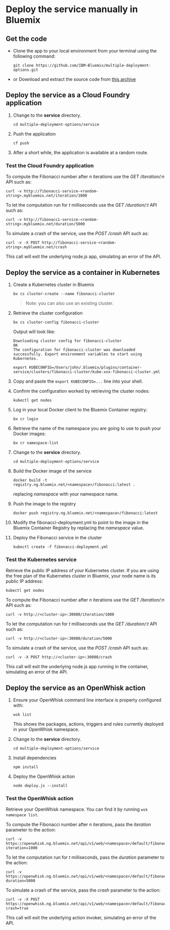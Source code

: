 # Deploy the service manually in Bluemix

## Get the code

* Clone the app to your local environment from your terminal using the following command:

   ```
   git clone https://github.com/IBM-Bluemix/multiple-deployment-options.git
   ```

* or Download and extract the source code from [this archive](https://github.com/IBM-Bluemix/multiple-deployment-options/archive/master.zip)

## Deploy the service as a Cloud Foundry application

1. Change to the **service** directory.

   ```
   cd multiple-deployment-options/service
   ```

1. Push the application

   ```
   cf push
   ```

1. After a short while, the application is available at a random route.

### Test the Cloud Foundry application

To compute the Fibonacci number after *n* iterations use the *GET /iteration/:n* API such as:

   ```
   curl -v http://fibonacci-service-<random-string>.mybluemix.net/iteration/1000
   ```

To let the computation run for *t* milliseconds use the *GET /duration/:t* API such as:

   ```
   curl -v http://fibonacci-service-<random-string>.mybluemix.net/duration/5000
   ```

To simulate a crash of the service, use the *POST /crash* API such as:

   ```
   curl -v -X POST http://fibonacci-service-<random-string>.mybluemix.net/crash
   ```

This call will exit the underlying node.js app, simulating an error of the API.

## Deploy the service as a container in Kubernetes

1. Create a Kubernetes cluster in Bluemix

   ```
   bx cs cluster-create --name fibonacci-cluster
   ```

   > Note: you can also use an existing cluster.

1. Retrieve the cluster configuration

   ```
   bx cs cluster-config fibonacci-cluster
   ```

   Output will look like:

   ```
   Downloading cluster config for fibonacci-cluster
   OK
   The configuration for fibonacci-cluster was downloaded successfully. Export environment variables to start using Kubernetes.

   export KUBECONFIG=/Users/john/.bluemix/plugins/container-service/clusters/fibonacci-cluster/kube-xxx-fibonacci-cluster.yml
   ```

1. Copy and paste the `export KUBECONFIG=...` line into your shell.

1. Confirm the configuration worked by retrieving the cluster nodes:

   ```
   kubectl get nodes
   ```

1. Log in your local Docker client to the Bluemix Container registry:

   ```
   bx cr login
   ```

1. Retrieve the name of the namespace you are going to use to push your Docker images:

   ```
   bx cr namespace-list
   ```

1. Change to the **service** directory.

   ```
   cd multiple-deployment-options/service
   ```

1. Build the Docker image of the service

   ```
   docker build -t registry.ng.bluemix.net/<namespace>/fibonacci:latest .
   ```

   replacing *namespace* with your namespace name.

1. Push the image to the registry

   ```
   docker push registry.ng.bluemix.net/<namespace>/fibonacci:latest
   ```

1. Modify the fibonacci-deployment.yml to point to the image in the Bluemix Container Registry by replacing the *namespace* value.

1. Deploy the Fibonacci service in the cluster

   ```
   kubectl create -f fibonacci-deployment.yml
   ```

### Test the Kubernetes service

Retrieve the public IP address of your Kubernetes cluster. If you are using the free plan of the Kubernetes cluster in Bluemix, your node name is its public IP address:

   ```
   kubectl get nodes
   ```

To compute the Fibonacci number after *n* iterations use the *GET /iteration/:n* API such as:

   ```
   curl -v http://<cluster-ip>:30080/iteration/1000
   ```

To let the computation run for *t* milliseconds use the *GET /duration/:t* API such as:

   ```
   curl -v http://<cluster-ip>:30080/duration/5000
   ```

To simulate a crash of the service, use the *POST /crash* API such as:

   ```
   curl -v -X POST http://<cluster-ip>:30080/crash
   ```

This call will exit the underlying node.js app running in the container, simulating an error of the API.

## Deploy the service as an OpenWhisk action

1. Ensure your OpenWhisk command line interface is property configured with:

   ```
   wsk list
   ```

   This shows the packages, actions, triggers and rules currently deployed in your OpenWhisk namespace.

1. Change to the **service** directory.

   ```
   cd multiple-deployment-options/service
   ```

1. Install dependencies

   ```
   npm install
   ```

1. Deploy the OpenWhisk action

   ```
   node deploy.js --install
   ```

### Test the OpenWhisk action

Retrieve your OpenWhisk namespace. You can find it by running `wsk namespace list`.

To compute the Fibonacci number after *n* iterations, pass the *iteration* parameter to the action:

   ```
   curl -v https://openwhisk.ng.bluemix.net/api/v1/web/<namespace>/default/fibonacci?iteration=1000
   ```

To let the computation run for *t* milliseconds, pass the *duration* parameter to the action:

   ```
   curl -v https://openwhisk.ng.bluemix.net/api/v1/web/<namespace>/default/fibonacci?duration=5000
   ```

To simulate a crash of the service, pass the *crash* parameter to the action:

   ```
   curl -v -X POST https://openwhisk.ng.bluemix.net/api/v1/web/<namespace>/default/fibonacci?crash=true
   ```

This call will exit the underlying action invoker, simulating an error of the API.
